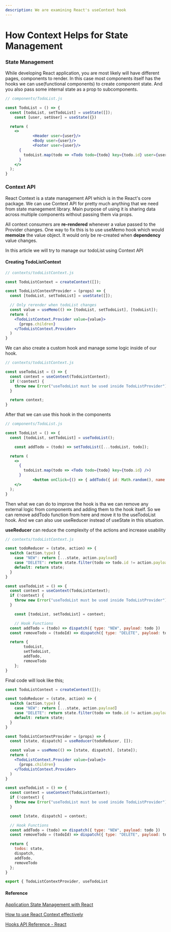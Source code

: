 ```yaml
---
description: We are examining React's useContext hook
---
```


# How Context Helps for State Management

### State Management

While developing React application, you are most likely will have different pages, components to render. In this case most components itself has the hooks we can use\(functional components\) to create component state. And you also pass some internal state as a prop to subcomponents.

```jsx
// components/TodoList.js

const TodoList = () => {
  const [todoList, setTodoList] = useState([]);
    const [user, setUser] = useState({})

  return (
    <>
            <Header user={user}/>
            <Body user={user}/>
            <Footer user={user}/>
      {
        todoList.map(todo => <Todo todo={todo} key={todo.id} user={user}/>)
      }            
    </>
  );
}
```

### Context API

React Context is a state management API which is in the React's core package. We can use Context API for pretty much anything that we need from state manegement library. Main purpose of using it is sharing data across multiple components without passing them via props.

All context consumers are **re-rendered** whenever a value passed to the Provider changes. One way to fix this is to use useMemo hook which would **memoize** the value object. It would only be re-created when **dependency** value changes.

In this article we will try to manage our todoList using Context API

#### Creating TodoListContext

```jsx
// contexts/todoListContext.js

const TodoListContext = createContext([]);

const TodoListContextProvider = (props) => {
  const [todoList, setTodoList] = useState([]);

  // Only rerender when todoList changes
  const value = useMemo(() => [todoList, setTodoList], [todoList]);
  return (
    <TodoListContext.Provider value={value}>
      {props.children}
    </TodoListContext.Provider>
  )
}
```

We can also create a custom hook and manage some logic inside of our hook.

```jsx
// contexts/todoListContext.js

const useTodoList = () => {
  const context = useContext(TodoListContext);
  if (!context) {
    throw new Error("useTodoList must be used inside TodoListProvider")
  }

  return context;
}
```

After that we can use this hook in the components

```jsx
// components/TodoList.js

const TodoList = () => {
  const [todoList, setTodoList] = useTodoList();

    const addTodo = (todo) => setTodoList([...todoList, todo]);

  return (
    <>
      {
        todoList.map(todo => <Todo todo={todo} key={todo.id} />)
      }
            <button onClick={() => { addTodo({ id: Math.random(), name: "New Todo" })}}>Add Todo</button>
    </>
  );
}
```

Then what we can do to improve the hook is tha we can remove any external logic from components and adding them to the hook itself. So we can remove addTodo function from here and move it to the useTodoList hook. And we can also use useReducer instead of useState in this situation.

**useReducer** can reduce the complexity of the actions and increase usability

```jsx
// contexts/todoListContext.js

const todoReducer = (state, action) => {
  switch (action.type) {
    case "NEW": return [...state, action.payload]
    case "DELETE": return state.filter(todo => todo.id != action.payload);
    default: return state;
  }
}

const useTodoList = () => {
  const context = useContext(TodoListContext);
  if (!context) {
    throw new Error("useTodoList must be used inside TodoListProvider")
  }

    const [todoList, setTodoList] = context;

    // Hook Functions
  const addTodo = (todo) => dispatch({ type: "NEW", payload: todo })
  const removeTodo = (todoId) => dispatch({ type: "DELETE", payload: todoId });

  return {
        todoList,
        setTodoList,
        addTodo,
        removeTodo
    };
}
```

Final code will look like this;

```jsx
const TodoListContext = createContext([]);

const todoReducer = (state, action) => {
  switch (action.type) {
    case "NEW": return [...state, action.payload]
    case "DELETE": return state.filter(todo => todo.id != action.payload);
    default: return state;
  }
}

const TodoListContextProvider = (props) => {
  const [state, dispatch] = useReducer(todoReducer, []);

  const value = useMemo(() => [state, dispatch], [state]);
  return (
    <TodoListContext.Provider value={value}>
      {props.children}
    </TodoListContext.Provider>
  )
}

const useTodoList = () => {
  const context = useContext(TodoListContext);
  if (!context) {
    throw new Error("useTodoList must be used inside TodoListProvider")
  }

  const [state, dispatch] = context;

  // Hook Functions
  const addTodo = (todo) => dispatch({ type: "NEW", payload: todo })
  const removeTodo = (todoId) => dispatch({ type: "DELETE", payload: todoId });

  return {
    todos: state,
    dispatch,
    addTodo,
    removeTodo
  };
}

export { TodoListContextProvider, useTodoList
```

#### Reference

[Application State Management with React](https://kentcdodds.com/blog/application-state-management-with-react)

[How to use React Context effectively](https://kentcdodds.com/blog/how-to-use-react-context-effectively)

[Hooks API Reference - React](https://reactjs.org/docs/hooks-reference.html#usecontext)

